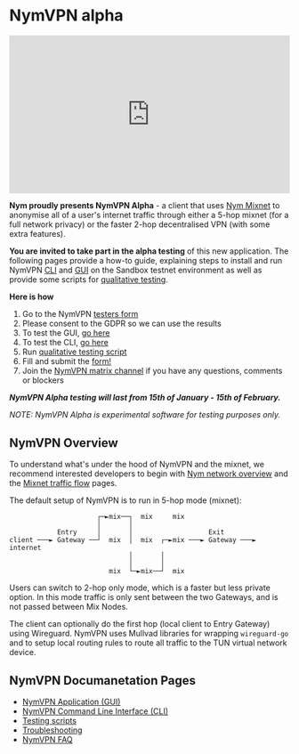 # NymVPN alpha

<div style="padding:56.25% 0 0 0;position:relative;"><iframe src="https://player.vimeo.com/video/897010658?h=1f55870fe6&amp;badge=0&amp;autopause=0&amp;player_id=0&amp;app_id=58479" frameborder="0" allow="autoplay; fullscreen; picture-in-picture" style="position:absolute;top:0;left:0;width:100%;height:100%;" title="NYMVPN alpha demo 37C3"></iframe></div><script src="https://player.vimeo.com/api/player.js"></script>

**Nym proudly presents NymVPN Alpha** - a client that uses [Nym Mixnet](https://nymtech.net) to anonymise all of a user's internet traffic through either a 5-hop mixnet (for a full network privacy) or the faster 2-hop decentralised VPN (with some extra features). 


**You are invited to take part in the alpha testing** of this new application. The following pages provide a how-to guide, explaining steps to install and run NymVPN [CLI](cli.md) and [GUI](gui.md) on the Sandbox testnet environment as well as provide some scripts for [qualitative testing](testing.md).

**Here is how**

1. Go to the NymVPN [testers form](https://opnform.com/forms/nymvpn-user-research-at-37c3-yccqko-2)
2. Please consent to the GDPR so we can use the results
3. To test the GUI, [go here](gui.md)
4. To test the CLI, [go here](cli.md)
5. Run [qualitative testing script](testing.md)
6. Fill and submit the [form!](https://opnform.com/forms/nymvpn-user-research-at-37c3-yccqko-2)
7. Join the [NymVPN matrix channel](https://matrix.to/#/#NymVPN:nymtech.chat) if you have any questions, comments or blockers

***NymVPN Alpha testing will last from 15th of January - 15th of February.***

*NOTE: NymVPN Alpha is experimental software for testing purposes only.* 


## NymVPN Overview

To understand what's under the hood of NymVPN and the mixnet, we recommend interested developers to begin with [Nym network overview](https://nymtech.net/docs/architecture/network-overview.html) and the [Mixnet traffic flow](https://nymtech.net/docs/architecture/traffic-flow.html) pages.

The default setup of NymVPN is to run in 5-hop mode (mixnet):

```
                      ┌─►mix──┐  mix     mix
                      │       │
            Entry     │       │                   Exit
client ───► Gateway ──┘  mix  │  mix  ┌─►mix ───► Gateway ───► internet
                              │       │
                              │       │
                         mix  └─►mix──┘  mix
```

Users can switch to 2-hop only mode, which is a faster but less private option. In this mode traffic is only sent between the two Gateways, and is not passed between Mix Nodes.

The client can optionally do the first hop (local client to Entry Gateway) using Wireguard. NymVPN uses Mullvad libraries for wrapping `wireguard-go` and to setup local routing rules to route all traffic to the TUN virtual network device.

## NymVPN Documanetation Pages

* [NymVPN Application (GUI)](gui.md)
* [NymVPN Command Line Interface (CLI)](cli.md)
* [Testing scripts](testing.md)
* [Troubleshooting](troubleshooting.md)
* [NymVPN FAQ](faq.md)

